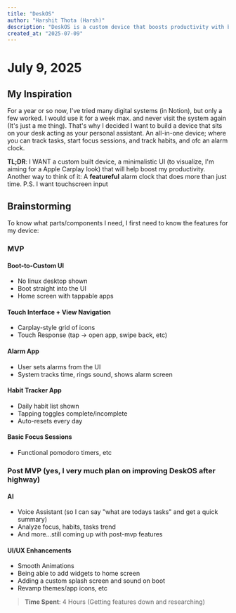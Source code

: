 ```yaml
---
title: "DeskOS"
author: "Harshit Thota (Harsh)"
description: "DeskOS is a custom device that boosts productivity with built-in tools like alarms, habit tracking, and AI assistance — all running locally."
created_at: "2025-07-09"
---
```


# July 9, 2025
## My Inspiration
For a year or so now, I've tried many digital systems (in Notion), but only a few worked. I would use it for a week max. and never visit the system again (It's just a me thing). That's why I decided I want to build a device that sits on your desk acting as your personal assistant. An all-in-one device; where you can track tasks, start focus sessions, and track habits, and ofc an alarm clock.

**TL;DR**: I WANT a custom built device, a minimalistic UI (to visualize, I'm aiming for a Apple Carplay look) that will help boost my productivity. Another way to think of it: A **featureful** alarm clock that does more than just time. P.S. I want touchscreen input
## Brainstorming
To know what parts/components I need, I first need to know the features for my device:

### MVP
#### Boot-to-Custom UI
- No linux desktop shown
- Boot straight into the UI
- Home screen with tappable apps
#### Touch Interface + View Navigation
- Carplay-style grid of icons
- Touch Response (tap → open app, swipe back, etc)
#### Alarm App
- User sets alarms from the UI
- System tracks time, rings sound, shows alarm screen
#### Habit Tracker App
- Daily habit list shown
- Tapping toggles complete/incomplete
- Auto-resets every day
#### Basic Focus Sessions
- Functional pomodoro timers, etc

### Post MVP (yes, I very much plan on improving DeskOS after highway)
#### AI
- Voice Assistant (so I can say "what are todays tasks" and get a quick summary)
- Analyze focus, habits, tasks trend
- And more...still coming up with post-mvp features
#### UI/UX Enhancements
- Smooth Animations
- Being able to add widgets to home screen
- Adding a custom splash screen and sound on boot
- Revamp themes/app icons, etc

> **Time Spent**: 4 Hours (Getting features down and researching)